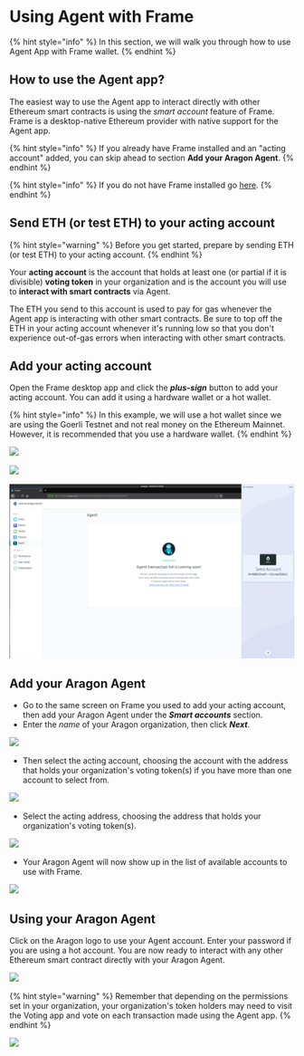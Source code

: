 # Using Agent with Frame

{% hint style="info" %}
In this section, we will walk you through how to use Agent App with Frame wallet.
{% endhint %}

## How to use the Agent app?

The easiest way to use the Agent app to interact directly with other Ethereum smart contracts is using the _smart account_ feature of Frame. Frame is a desktop-native Ethereum provider with native support for the Agent app.

{% hint style="info" %}
If you already have Frame installed and an "acting account" added, you can skip ahead to section **Add your Aragon Agent**.
{% endhint %}

{% hint style="info" %}
If you do not have Frame installed go [here](../../../../setting-up-a-frame-wallet.md).
{% endhint %}

## **Send ETH (or test ETH) to your acting account**

{% hint style="warning" %}
Before you get started, prepare by sending ETH (or test ETH) to your acting account.
{% endhint %}

Your **acting account** is the account that holds at least one (or partial if it is divisible) **voting token** in your organization and is the account you will use to **interact with smart contracts** via Agent.

The ETH you send to this account is used to pay for gas whenever the Agent app is interacting with other smart contracts. Be sure to top off the ETH in your acting account whenever it's running low so that you don't experience out-of-gas errors when interacting with other smart contracts.

## **Add your acting account**

Open the Frame desktop app and click the _**plus-sign**_ button to add your acting account. You can add it using a hardware wallet or a hot wallet.

{% hint style="info" %}
In this example, we will use a hot wallet since we are using the Goerli Testnet and not real money on the Ethereum Mainnet. However, it is recommended that you use a hardware wallet.
{% endhint %}

![](https://d33v4339jhl8k0.cloudfront.net/docs/assets/5c98a4fe0428633d2cf3fcf7/images/5d8bd9702c7d3a7e9ae1a220/file-wPNVEoD1j4.png)

![](https://d33v4339jhl8k0.cloudfront.net/docs/assets/5c98a4fe0428633d2cf3fcf7/images/5d8bd9782c7d3a7e9ae1a221/file-BZzJ4WikKD.png)

![](../../../../../.gitbook/assets/file-Hdky5v4UL9.png)

## **Add your Aragon Agent**

* Go to the same screen on Frame you used to add your acting account, then add your Aragon Agent under the _**Smart accounts**_ section.
* Enter the _name_ of your Aragon organization, then click _**Next**_.

![](https://d33v4339jhl8k0.cloudfront.net/docs/assets/5c98a4fe0428633d2cf3fcf7/images/5d8bda5504286364bc8f90f9/file-2urBqXQ8j0.png)

* Then select the acting account, choosing the account with the address that holds your organization's voting token(s) if you have more than one account to select from.

![](https://d33v4339jhl8k0.cloudfront.net/docs/assets/5c98a4fe0428633d2cf3fcf7/images/5d8bdabd04286364bc8f90fb/file-QPxHyh0odz.png)

* Select the acting address, choosing the address that holds your organization's voting token(s).

![](https://d33v4339jhl8k0.cloudfront.net/docs/assets/5c98a4fe0428633d2cf3fcf7/images/5d8bdb0b2c7d3a7e9ae1a22a/file-sfavzdmwav.png)

* Your Aragon Agent will now show up in the list of available accounts to use with Frame.

![](https://d33v4339jhl8k0.cloudfront.net/docs/assets/5c98a4fe0428633d2cf3fcf7/images/5d8bdb3b04286364bc8f9104/file-yCdIwFtn04.png)

## **Using your Aragon Agent**

Click on the Aragon logo to use your Agent account. Enter your password if you are using a hot account. You are now ready to interact with any other Ethereum smart contract directly with your Aragon Agent.

![](https://d33v4339jhl8k0.cloudfront.net/docs/assets/5c98a4fe0428633d2cf3fcf7/images/5d8bddef04286364bc8f9121/file-JXtXhKiVAb.png)

{% hint style="warning" %}
Remember that depending on the permissions set in your organization, your organization's token holders may need to visit the Voting app and vote on each transaction made using the Agent app.
{% endhint %}

![](https://d33v4339jhl8k0.cloudfront.net/docs/assets/5c98a4fe0428633d2cf3fcf7/images/5d8bdf5e04286364bc8f912b/file-FFA5Mwilwm.png)
